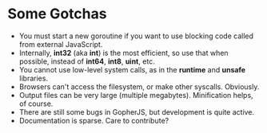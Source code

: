 # Some Gotchas

- You must start a new goroutine if you want to use blocking code called from external JavaScript.
- Internally, **int32** (aka **int**) is the most efficient, so use that when possible, instead of **int64**, **int8**, **uint**, etc.
- You cannot use low-level system calls, as in the **runtime** and **unsafe** libraries.
- Browsers can't access the filesystem, or make other syscalls.  Obviously.
- Output files can be very large (multiple megabytes). Minification helps, of course.
- There are still some bugs in GopherJS, but development is quite active.
- Documentation is sparse. Care to contribute?
